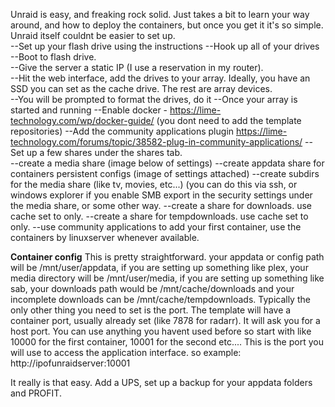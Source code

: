 Unraid is easy, and freaking rock solid.  Just takes a bit to learn your way around, and how to deploy the containers, but once you get it it's so simple.  Unraid itself couldnt be easier to set up.  
--Set up your flash drive using the instructions
--Hook up all of your drives
--Boot to flash drive.  
--Give the server a static IP (I use a reservation in my router).  
--Hit the web interface, add the drives to your array.  Ideally, you have an SSD you can set as the cache drive.  The rest are array devices.  
--You will be prompted to format the drives, do it
--Once your array is started and running
--Enable docker - https://lime-technology.com/wp/docker-guide/ (you dont need to add the template repositories)
--Add the community applications plugin https://lime-technology.com/forums/topic/38582-plug-in-community-applications/
--Set up a few shares under the shares tab.  
      --create a media share (image below of settings)
      --create appdata share for containers persistent configs (image of settings attached)
      --create subdirs for the media share (like tv, movies, etc...) 
      (you can do this via ssh, or windows explorer if you enable SMB export in the 
      security settings under the media share, or some other way.
      --create a share for downloads.  use cache set to only.
      --create a share for tempdownloads.  use cache set to only.
--use community applications to add your first container, use the containers by linuxserver whenever available.  

****Container config****
This is pretty straightforward.  your appdata or config path will be /mnt/user/appdata, if you are setting up something like plex, your media directory will be /mnt/user/media, if you are setting up something like sab, your downloads path would be /mnt/cache/downloads and your incomplete downloads can be /mnt/cache/tempdownloads.  Typically the only other thing you need to set is the port.  The template will have a container port, usually already set (like 7878 for radarr).  It will ask you for a host port.  You can use anything you havent used before so start with like 10000 for the first container, 10001 for the second etc....  This is the port you will use to access the application interface.  so example: http://ipofunraidserver:10001

It really is that easy.  Add a UPS, set up a backup for your appdata folders and PROFIT.